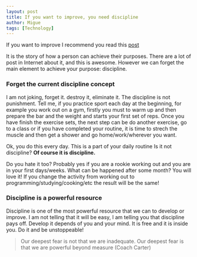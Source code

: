 ```yaml
---
layout: post
title: If you want to improve, you need discipline
author: Migue
tags: [Technology]
---
```


If you want to improve I recommend you read this [post](https://hackernoon.com/i-live-in-a-small-town-in-russia-write-books-on-asynchronous-php-and-give-talks-on-international-po-nveg320t)
   
It is the story of how a person can achieve their purposes. There are a lot of post in Internet about it, and this is awesome. However we can forget the main element to achieve your purpose: discipline.
   
### Forget the current discipline concept
I am not joking, forget it. destroy it, eliminate it. The discipline is not punishment. Tell me, if you practice sport each day at the beginning, for example you work out on a gym, firstly you must to warm up and then prepare the bar and the weight and starts your first set of reps. Once you have finish the exercise sets, the next step can be do another exercise, go to a class or if you have completed your routine, it is time to strech the muscle and then get a shower and go home/work/wherever you want.

Ok, you do this every day. This is a part of your daily routine Is it not discipline? **Of course it is discipline.**
   
Do you hate it too? Probably yes if you are a rookie working out and you are in your first days/weeks. What can be happened after some month? You will love it! If you change the activity from working out to programming/studying/cooking/etc the result will be the same! 
  
### Discipline is a powerful resource
Discipline is one of the most powerful resource that we can to develop or improve. I am not telling that it will be easy, I am telling you that discipline pays off. Develop it depends of you and your mind. It is free and it is inside you. Do it and be unstoppeable!

> Our deepest fear is not that we are inadequate. Our deepest fear is that we are powerful beyond measure (Coach Carter)